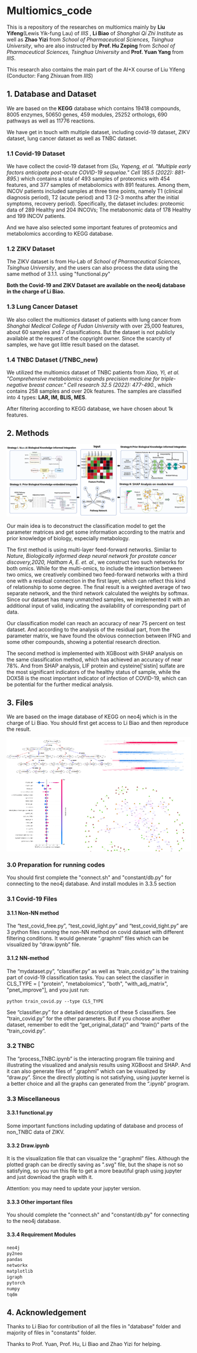 # Multiomics_code

This is a repository of the researches on multiomics mainly by **Liu Yifeng**(Lewis Yik-fung Lau) of *IIIS* , **Li Biao** of *Shanghai Qi Zhi Institute* as well as **Zhao Yizi** from *School of Pharmaceutical Sciences, Tsinghua University*, who are also instructed by **Prof. Hu Zeping** from *School of Pharmaceutical Sciences, Tsinghua University* and **Prof. Yuan Yang** from *IIIS*.

This research also contains the main part of the AI+X course of Liu Yifeng (Conductor: Fang Zhixuan from *IIIS*)

## 1. Database and Dataset

We are based on the **KEGG** database which contains 19418 compounds, 8005 enzymes, 50650 genes, 459 modules, 25252 orthologs, 690 pathways as well as 11776 reactions.

We have get in touch with multiple dataset, including covid-19 dataset, ZIKV dataset, lung cancer dataset as well as TNBC dataset.

### 1.1 Covid-19 Dataset

We have collect the covid-19 dataset from (*Su, Yapeng, et al. "Multiple early factors anticipate post-acute COVID-19 sequelae." *Cell* 185.5 (2022): 881-895.*) which contains a total of 493 samples of proteomics with 454 features, and 377 samples of metabolomics with 891 features. Among them, INCOV patients included samples at three time points, namely T1 (clinical diagnosis period), T2 (acute period) and T3 (2-3 months after the initial symptoms, recovery period). Specifically, the dataset includes: proteomic data of 289 Healthy and 204 INCOVs; The metabonomic data of 178 Healthy and 199 INCOV patients.

And we have also selected some important features of proteomics and metabolomics according to KEGG database.

### 1.2 ZIKV Dataset

The ZIKV dataset is from Hu-Lab of *School of Pharmaceutical Sciences, Tsinghua University*, and the users can also process the data using the same method of 3.1.1. using "functional.py"

**Both the Covid-19 and ZIKV Dataset are available on the neo4j database in the charge of Li Biao.**

### 1.3 Lung Cancer Dataset

We also collect the multiomics dataset of patients with lung cancer from *Shanghai Medical College of Fudan University* with over 25,000 features, about 60 samples and 7 classifications. But the dataset is not publicly available at the request of the copyright owner. Since the scarcity of samples, we have got little result based on the dataset.

### 1.4 TNBC Dataset (/TNBC_new)

We utilized the multiomics dataset of TNBC patients from *Xiao, Yi, et al. "Comprehensive metabolomics expands precision medicine for triple-negative breast cancer." *Cell research* 32.5 (2022): 477-490.*, which contains 258 samples and over 20k features. The samples are classified into 4 types: **LAR, IM, BLIS, MES**.

After filtering according to KEGG database, we have chosen about 1k features.

## 2. Methods

![Overview](./all.png)

Our main idea is to deconstruct the classification model to get the parameter matrices and get some information according to the matrix and prior knowledge of biology, especially metabology.

The first method is using multi-layer feed-forward networks. Similar to *Nature, Biologically informed deep neural network for prostate cancer discovery,2020, Haitham A, E. et. al.*, we construct two such networks for both omics. While for the multi-omics, to include the interaction between two omics, we creatively combined two feed-forward networks with a third one with a residual connection in the first layer, which can reflect this kind of relationship to some degree. The final result is a weighted average of two separate network, and the third network calculated the weights by softmax. Since our dataset has many unmatched samples, we implemented it with an additional input of valid, indicating the availability of corresponding part of data.

Our classification model can reach an accuracy of near 75 percent on test dataset. And according to the analysis of the residual part, from the parameter matrix, we have found the obvious connection between IFNG and some other compounds, showing a potential research direction.

The second method is implemented with XGBoost with SHAP analysis on the same classification method, which has achieved an accuracy of near 78%. And from SHAP analysis, LIF protein and cysteine['sistin] sulfate are the most significant indicators of the healthy status of sample, while the DOX58 is the most important indicator of infection of COVID-19, which can be potential for the further medical analysis.

## 3. Files

We are based on the image database of KEGG on neo4j which is in the charge of Li Biao. You should first get access to Li Biao and then reproduce the result.

![Overview](./notdiaotu1.png)

### 3.0 Preparation for running codes

You should first complete the "connect.sh" and "constant/db.py" for connecting to the neo4j database. And install modules in 3.3.5 section

### 3.1 Covid-19 Files

#### 3.1.1 Non-NN method

The “test_covid_free.py”, “test_covid_light.py” and “test_covid_tight.py” are 3 python files running the non-NN method on covid dataset with different filtering conditions. It would generate “.graphml” files which can be visualized by “draw.ipynb” file.

#### 3.1.2 NN-method

The “mydataset.py”, “classifier.py” as well as “train_covid.py” is the training part of covid-19 classification tasks. You can select the classifier in CLS\_TYPE = [ "protein", "metabolomics", "both", "with\_adj\_matrix", "pnet_improve"], and you just run:

```
python train_covid.py --type CLS_TYPE
```

See “classifier.py” for a detailed description of these 5 classifiers. See “train_covid.py” for the other parameters. But if you choose another dataset, remember to edit the “get_original_data()” and “train()” parts of the “train_covid.py”.

### 3.2 TNBC

The “process_TNBC.ipynb” is the interacting program file training and illustrating the visualized and analysis results using XGBoost and SHAP. And it can also generate files of “.graphml” which can be visualized by “draw.py”. Since the directly plotting is not satisfying, using jupyter kernel is a better choice and all the graphs can generated from the “.ipynb” program.

### 3.3 Miscellaneous

#### 3.3.1 functional.py

Some important functions including updating of database and process of non_TNBC data of ZIKV.

#### 3.3.2 Draw.ipynb

It is the visualization file that can visualize the “.graphml” files. Although the plotted graph can be directly saving as ".svg" file, but the shape is not so satisfying, so you run this file to get a more beautiful graph using jupyter and just download the graph with it.

Attention: you may need to update your jupyter version.

#### 3.3.3 Other important files

You should complete the "connect.sh" and "constant/db.py" for connecting to the neo4j database.

#### 3.3.4 Requirement Modules

```
neo4j
py2neo
pandas
networkx
matplotlib
igraph
pytorch
numpy
tqdm
```

## 4. Acknowledgement

Thanks to Li Biao for contribution of all the files in "database" folder and majority of files in "constants" folder.

Thanks to Prof. Yuan, Prof. Hu, Li Biao and Zhao Yizi for helping.

